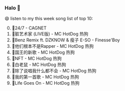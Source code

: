 

### Halo 👋

😄 listen to my this week song list of top 10:

0. 🌈24/7 - CAGNET
1. 🌈脏艺术家 (LIVE版) - MC HotDog 热狗
2. 🌈Benz Remix ft. DZKNOW & 瘦子 E-SO - Finesse'Boy
3. 🌈他们根本不是Rapper - MC HotDog 热狗
4. 🌈国王的新歌 - MC HotDog 热狗
5. 🌈NFT - MC HotDog 热狗
6. 🌈白老鼠 - MC HotDog 热狗
7. 🌈除了说唱我什么都不会 - MC HotDog 热狗
8. 🌈我的第一首歌 - MC HotDog 热狗
9. 🌈Life Goes On - MC HotDog 热狗

